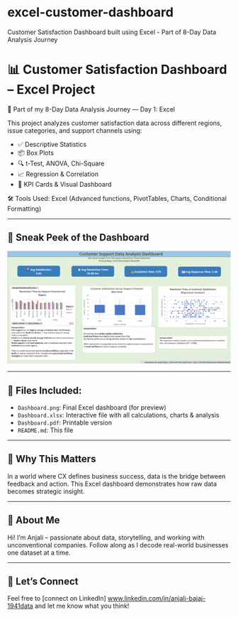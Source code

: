# excel-customer-dashboard
Customer Satisfaction Dashboard built using Excel - Part of 8-Day Data Analysis Journey
# 📊 Customer Satisfaction Dashboard – Excel Project

🚀 Part of my 8-Day Data Analysis Journey — Day 1: Excel

This project analyzes customer satisfaction data across different regions, issue categories, and support channels using:

- ✅ Descriptive Statistics
- 📦 Box Plots
- 🔍 t-Test, ANOVA, Chi-Square
- 📈 Regression & Correlation
- 🎯 KPI Cards & Visual Dashboard

🛠 Tools Used: Excel (Advanced functions, PivotTables, Charts, Conditional Formatting)

---

## 📸 Sneak Peek of the Dashboard

![Customer Satisfaction Dashboard](Dashboard.png)

---

## 📁 Files Included:
- `Dashboard.png`: Final Excel dashboard (for preview)
- `Dashboard.xlsx`: Interactive file with all calculations, charts & analysis
- `Dashboard.pdf`: Printable version
- `README.md`: This file

---

## 🧠 Why This Matters

In a world where CX defines business success, data is the bridge between feedback and action. This Excel dashboard demonstrates how raw data becomes strategic insight.

---

## 📌 About Me

Hi! I’m Anjali – passionate about data, storytelling, and working with unconventional companies. Follow along as I decode real-world businesses one dataset at a time.

---

## 🔗 Let’s Connect
Feel free to [connect on LinkedIn] www.linkedin.com/in/anjali-bajaj-1941data and let me know what you think!
